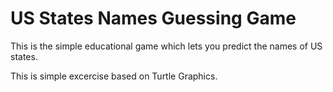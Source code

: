 # US States Names Guessing Game

This is the simple educational game which lets you predict the names of US states.

This is simple excercise based on Turtle Graphics.

